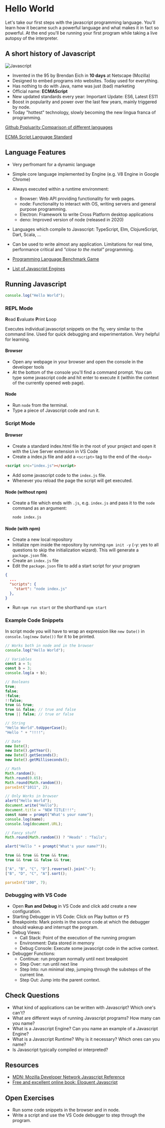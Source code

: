 # Hello World

Let's take our first steps with the javascript programming language. You'll
learn how it became such a powerful language and what makes it in fact so
powerful. At the end you'll be running your first program while taking a live
autopsy of the interpreter.

## A short history of Javascript

![Javascript](https://upload.wikimedia.org/wikipedia/commons/6/6a/JavaScript-logo.png)

- Invented in the 95 by Brendan Eich in **10 days** at Netscape (Mozilla)
- Designed to embed programs into websites. Today used for everything.
- Has nothing to do with Java, name was just (bad) marketing
- Official name: **ECMAScript**
- New updated standards every year: Important Update: ES6, Latest ES11
- Boost in popularity and power over the last few years, mainly triggered by node.
- Today "hottest" technology, slowly becoming the new lingua franca of programming.

[Github Popluarity Comparison of different languages](https://githut.info/)

[ECMA Script Language Standard](https://www.ecma-international.org/ecma-262/10.0/index.html#Title)

## Language Features

- Very perfromant for a dynamic language
- Simple core language implemented by Engine (e.g. V8 Engine in Google Chrome)
- Always executed within a runtime environment:
  - Browser: Web API providing functionality for web pages.
  - node: Functionality to interact with OS, writing servers and general purpose
    programming.
  - Electron: Framework to write Cross Platform desktop applications
  - deno: Improved version of node (released in 2020)
- Languages which compile to Javascript: TypeScript, Elm, ClojureScript, Dart,
  Scala, ...
- Can be used to write almost any application. Limitations for real time,
  performance critical and
  _"close to the metal"_ programming.

- [Programming Language Benchmark
  Game](https://benchmarksgame-team.pages.debian.net/benchmarksgame/which-programs-are-fastest.html)
- [List of Javascript Engines](https://en.wikipedia.org/wiki/List_of_ECMAScript_engines)

## Running Javascript

```js
console.log("Hello World");
```

### REPL Mode

**R**ead **E**valuate **P**rint **L**oop

Executes individual javascript snippets on the fly, very similar to the command
line. Used for quick debugging and experimentation. Very helpful for learning.

#### Browser

- Open any webpage in your browser and open the console in the developer tools
- At the bottom of the console you'll find a command prompt. You can type some
  javascript code and hit enter to execute it (within the context of the
  currently opened web page).

#### Node

- Run `node` from the terminal.
- Type a piece of Javascript code and run it.

### Script Mode

#### Browser

- Create a standard index.html file in the root of your project and open it with the Live Server extension in VS Code
- Create a index.js file and add a `<script>` tag to the end of the `<body>`

```html
<script src="index.js"></script>
```

- Add some javascript code to the `index.js` file.
- Whenever you reload the page the script will get executed.

#### Node (without npm)

- Create a file which ends with `.js`, e.g. `index.js` and pass it to the `node`
  command as an argument:

  ```bash
  node index.js
  ```

#### Node (with npm)

- Create a new local repository
- Initialize npm inside the repository by running `npm init -y` (-y: yes to all
  questions to skip the initialization wizard). This will generate a
  `package.json` file.
- Create an `index.js` file
- Edit the `package.json` file to add a start script for your program

```json
{
  ...
  "scripts": {
    "start": "node index.js"
  },
}
```

- Run `npm run start` or the shorthand `npm start`

### Example Code Snippets

In script mode you will have to wrap an expression like `new Date()` in
`console.log(new Date())` for it to be printed.

```js
// Works both in node and in the browser
console.log("Hello World");

// Variables
const a = 5;
const b = 3;
console.log(a + b);

// Booleans
true;
false;
!false;
!!false;
true && true;
true && false; // true and false
true || false; // true or false

// String
"Hello World".toUpperCase();
"Hello " + "!!!!";

// Date
new Date();
new Date().getYear();
new Date().getSeconds();
new Date().getMilliseconds();

// Math
Math.random();
Math.round(0.65);
Math.round(Math.random());
parseInt("1011", 2);

// Only Works in browser
alert("Hello World");
document.write("Hello");
document.title = "NEW TITLE!!!";
const name = prompt("What's your name");
console.log(name);
console.log(document.URL);

// Fancy stuff
Math.round(Math.random()) ? "Heads" : "Tails";

alert("Hello " + prompt("What's your name?"));

true && true && true && true;
true && true && false && true;

["A", "B", "C", "D"].reverse().join("-");
["B", "D", "C", "A"].sort();

parseInt("100", 7);
```

### Debugging with VS Code

- Open **Run and Debug** in VS Code and click add create a new configuration.
- Starting Debugger in VS Code: Click on Play button or <kbd>F5</kbd>
- Breakpoints: Mark points in the source code at which the debugger should
  wakeup and interrupt the program.
- Debug Views:
  - Call Stack: Point of the execution of the running program
  - Environment: Data stored in memory
  - Debug Console: Execute some javascript code in the active context.
- Debugger Functions:
  - Continue: run program normally until next breakpoint
  - Step Over: run until next line
  - Step Into: run minimal step, jumping through the substeps of the current line.
  - Step Out: Jump into the parent context.

## Check Questions

- What kind of applications can be written with Javascript? Which one's can't?
- What are different ways of running Javascript programs? How many can you name?
- What is a Javascript Engine? Can you name an example of a Javascript Engine?
- What is a Javascript Runtime? Why is it necessary? Which ones can you name?
- Is Javascript typically compiled or interpreted?

## Resources

- [MDN: Mozilla Developer Network Javascript Reference](https://developer.mozilla.org/en-US/docs/Web/JavaScript/Reference)
- [Free and excellent online book: Eloquent Javascript](https://eloquentjavascript.net/)

## Open Exercises

- Run some code snippets in the browser and in node.
- Write a script and use the VS Code debugger to step through the program.
